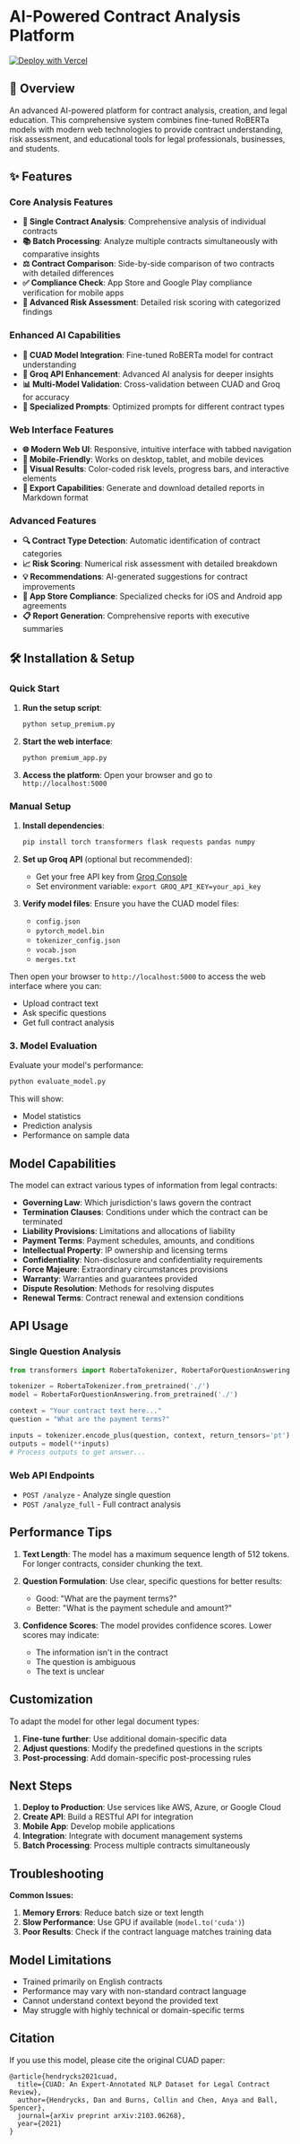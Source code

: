 # AI-Powered Contract Analysis Platform

[![Deploy with Vercel](https://vercel.com/button)](https://vercel.com/new/clone?repository-url=https://github.com/YOUR_USERNAME/YOUR_REPO_NAME/tree/main/project)

## 🚀 Overview

An advanced AI-powered platform for contract analysis, creation, and legal education. This comprehensive system combines fine-tuned RoBERTa models with modern web technologies to provide contract understanding, risk assessment, and educational tools for legal professionals, businesses, and students.

## ✨ Features

### Core Analysis Features
- **📄 Single Contract Analysis**: Comprehensive analysis of individual contracts
- **📚 Batch Processing**: Analyze multiple contracts simultaneously with comparative insights
- **⚖️ Contract Comparison**: Side-by-side comparison of two contracts with detailed differences
- **✅ Compliance Check**: App Store and Google Play compliance verification for mobile apps
- **🚨 Advanced Risk Assessment**: Detailed risk scoring with categorized findings

### Enhanced AI Capabilities
- **🤖 CUAD Model Integration**: Fine-tuned RoBERTa model for contract understanding
- **🧠 Groq API Enhancement**: Advanced AI analysis for deeper insights
- **📊 Multi-Model Validation**: Cross-validation between CUAD and Groq for accuracy
- **🎯 Specialized Prompts**: Optimized prompts for different contract types

### Web Interface Features
- **🌐 Modern Web UI**: Responsive, intuitive interface with tabbed navigation
- **📱 Mobile-Friendly**: Works on desktop, tablet, and mobile devices
- **🎨 Visual Results**: Color-coded risk levels, progress bars, and interactive elements
- **💾 Export Capabilities**: Generate and download detailed reports in Markdown format

### Advanced Features
- **🔍 Contract Type Detection**: Automatic identification of contract categories
- **📈 Risk Scoring**: Numerical risk assessment with detailed breakdown
- **💡 Recommendations**: AI-generated suggestions for contract improvements
- **🏪 App Store Compliance**: Specialized checks for iOS and Android app agreements
- **📋 Report Generation**: Comprehensive reports with executive summaries

## 🛠️ Installation & Setup

### Quick Start

1. **Run the setup script**:
   ```bash
   python setup_premium.py
   ```

2. **Start the web interface**:
   ```bash
   python premium_app.py
   ```

3. **Access the platform**:
   Open your browser and go to `http://localhost:5000`

### Manual Setup

1. **Install dependencies**:
   ```bash
   pip install torch transformers flask requests pandas numpy
   ```

2. **Set up Groq API** (optional but recommended):
   - Get your free API key from [Groq Console](https://console.groq.com/)
   - Set environment variable: `export GROQ_API_KEY=your_api_key`

3. **Verify model files**:
   Ensure you have the CUAD model files:
   - `config.json`
   - `pytorch_model.bin`
   - `tokenizer_config.json`
   - `vocab.json`
   - `merges.txt`

Then open your browser to `http://localhost:5000` to access the web interface where you can:
- Upload contract text
- Ask specific questions
- Get full contract analysis

### 3. Model Evaluation

Evaluate your model's performance:

```bash
python evaluate_model.py
```

This will show:
- Model statistics
- Prediction analysis
- Performance on sample data

## Model Capabilities

The model can extract various types of information from legal contracts:

- **Governing Law**: Which jurisdiction's laws govern the contract
- **Termination Clauses**: Conditions under which the contract can be terminated
- **Liability Provisions**: Limitations and allocations of liability
- **Payment Terms**: Payment schedules, amounts, and conditions
- **Intellectual Property**: IP ownership and licensing terms
- **Confidentiality**: Non-disclosure and confidentiality requirements
- **Force Majeure**: Extraordinary circumstances provisions
- **Warranty**: Warranties and guarantees provided
- **Dispute Resolution**: Methods for resolving disputes
- **Renewal Terms**: Contract renewal and extension conditions

## API Usage

### Single Question Analysis

```python
from transformers import RobertaTokenizer, RobertaForQuestionAnswering

tokenizer = RobertaTokenizer.from_pretrained('./')
model = RobertaForQuestionAnswering.from_pretrained('./')

context = "Your contract text here..."
question = "What are the payment terms?"

inputs = tokenizer.encode_plus(question, context, return_tensors='pt')
outputs = model(**inputs)
# Process outputs to get answer...
```

### Web API Endpoints

- `POST /analyze` - Analyze single question
- `POST /analyze_full` - Full contract analysis

## Performance Tips

1. **Text Length**: The model has a maximum sequence length of 512 tokens. For longer contracts, consider chunking the text.

2. **Question Formulation**: Use clear, specific questions for better results:
   - Good: "What are the payment terms?"
   - Better: "What is the payment schedule and amount?"

3. **Confidence Scores**: The model provides confidence scores. Lower scores may indicate:
   - The information isn't in the contract
   - The question is ambiguous
   - The text is unclear

## Customization

To adapt the model for other legal document types:

1. **Fine-tune further**: Use additional domain-specific data
2. **Adjust questions**: Modify the predefined questions in the scripts
3. **Post-processing**: Add domain-specific post-processing rules

## Next Steps

1. **Deploy to Production**: Use services like AWS, Azure, or Google Cloud
2. **Create API**: Build a RESTful API for integration
3. **Mobile App**: Develop mobile applications
4. **Integration**: Integrate with document management systems
5. **Batch Processing**: Process multiple contracts simultaneously

## Troubleshooting

**Common Issues:**

1. **Memory Errors**: Reduce batch size or text length
2. **Slow Performance**: Use GPU if available (`model.to('cuda')`)
3. **Poor Results**: Check if the contract language matches training data

## Model Limitations

- Trained primarily on English contracts
- Performance may vary with non-standard contract language
- Cannot understand context beyond the provided text
- May struggle with highly technical or domain-specific terms

## Citation

If you use this model, please cite the original CUAD paper:
```
@article{hendrycks2021cuad,
  title={CUAD: An Expert-Annotated NLP Dataset for Legal Contract Review},
  author={Hendrycks, Dan and Burns, Collin and Chen, Anya and Ball, Spencer},
  journal={arXiv preprint arXiv:2103.06268},
  year={2021}
}
```
